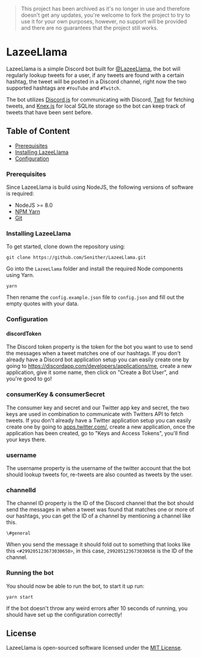 > This project has been archived as it's no longer in use and therefore doesn't get any updates, you're welcome to fork the project to try to use it for your own purposes, however, no support will be provided and there are no guarantees that the project still works.

LazeeLlama
==========

LazeeLlama is a simple Discord bot built for [@LazeeLlama](https://twitter.com/LazeeLlama), the bot will regularly lookup tweets for a user, if any tweets are found with a certain hashtag, the tweet will be posted in a Discord channel, right now the two supported hashtags are `#YouTube` and `#Twitch`.

The bot utilizes [Discord.js](https://discord.js.org/#/) for communicating with Discord, [Twit](https://github.com/ttezel/twit) for fetching tweets, and [Knex.js](http://knexjs.org/) for local SQLite storage so the bot can keep track of tweets that have been sent before.

## Table of Content

 - [Prerequisites](#prerequisites)
 - [Installing LazeeLlama](#installing-lazeellama)
 - [Configuration](#configuration)

### Prerequisites

Since LazeeLlama is build using NodeJS, the following versions of software is required:

 - NodeJS >= 8.0
 - [NPM Yarn](https://www.npmjs.com/package/yarn)
 - [Git](https://git-scm.com/)

### Installing LazeeLlama

To get started, clone down the repository using:

    git clone https://github.com/Senither/LazeeLlama.git

Go into the `LazeeLlama` folder and install the required Node components using Yarn.

    yarn

Then rename the `config.example.json` file to `config.json` and fill out the empty quotes with your data.

### Configuration

#### discordToken

The Discord token property is the token for the bot you want to use to send the messages when a tweet matches one of our hashtags. If you don't already have a Discord bot application setup you can easily create one by going to https://discordapp.com/developers/applications/me, create a new application, give it some name, then click on "Create a Bot User", and you're good to go!

### consumerKey & consumerSecret

The consumer key and secret and our Twitter app key and secret, the two keys are used in combination to communicate with Twitters API to fetch tweets. If you don't already have a Twitter application setup you can easily create one by going to [apps.twitter.com/](https://apps.twitter.com/), create a new application, once the application has been created, go to "Keys and Access Tokens", you'll find your keys there.

### username

The username property is the username of the twitter account that the bot should lookup tweets for, re-tweets are also counted as tweets by the user.

### channelId

The channel ID property is the ID of the Discord channel that the bot should send the messages in when a tweet was found that matches one or more of our hashtags, you can get the ID of a channel by mentioning a channel like this.
    
    \#general

When you send the message it should fold out to something that looks like this `<#299205123673030658>`, in this case, `299205123673030658` is the ID of the channel.

### Running the bot

You should now be able to run the bot, to start it up run:

    yarn start

If the bot doesn't throw any weird errors after 10 seconds of running, you should have set up the configuration correctly!

## License

LazeeLlama is open-sourced software licensed under the [MIT License](https://opensource.org/licenses/MIT).
